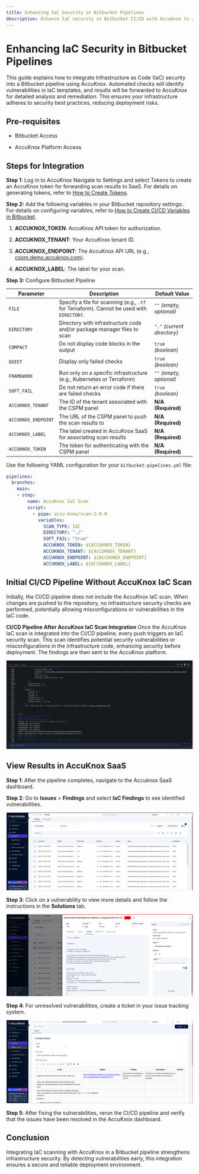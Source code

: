 ```yaml
---
title: Enhancing IaC Security in Bitbucket Pipelines
description: Enhance IaC security in Bitbucket CI/CD with AccuKnox to automate vulnerability checks and remediation ensuring Bitbucket security.
---
```



# Enhancing IaC Security in Bitbucket Pipelines

This guide explains how to integrate Infrastructure as Code (IaC) security into a Bitbucket pipeline using AccuKnox. Automated checks will identify vulnerabilities in IaC templates, and results will be forwarded to AccuKnox for detailed analysis and remediation. This ensures your infrastructure adheres to security best practices, reducing deployment risks.

## **Pre-requisites**

- Bitbucket Access

- AccuKnox Platform Access

## Steps for Integration

**Step 1**: Log in to AccuKnox Navigate to Settings and select Tokens to create an AccuKnox token for forwarding scan results to SaaS. For details on generating tokens, refer to [How to Create Tokens](https://help.accuknox.com/how-to/how-to-create-tokens/?h=token "https://help.accuknox.com/how-to/how-to-create-tokens/?h=token").

**Step 2:** Add the following variables in your Bitbucket repository settings:. For details on configuring variables, refer to [How to Create CI/CD Variables in Bitbucket](https://support.atlassian.com/bitbucket-cloud/docs/variables-and-secrets/ "https://support.atlassian.com/bitbucket-cloud/docs/variables-and-secrets/").

1. **ACCUKNOX_TOKEN**: AccuKnox API token for authorization.

2. **ACCUKNOX_TENANT**: Your AccuKnox tenant ID.

3. **ACCUKNOX_ENDPOINT**: The AccuKnox API URL (e.g., [cspm.demo.accuknox.com](http://cspm.demo.accuknox.com/ "http://cspm.demo.accuknox.com")).

4. **ACCUKNOX_LABEL**: The label for your scan.

**Step 3:** Configure Bitbucket Pipeline

| **Parameter**         | **Description**                                                                 | **Default Value**         |
|------------------------|---------------------------------------------------------------------------------|----------------------------|
| `FILE`                 | Specify a file for scanning (e.g., `.tf` for Terraform). Cannot be used with `DIRECTORY`. | `""` *(empty, optional)*   |
| `DIRECTORY`            | Directory with infrastructure code and/or package manager files to scan         | `"."` *(current directory)*|
| `COMPACT`              | Do not display code blocks in the output                                        | `true` *(boolean)*         |
| `QUIET`                | Display only failed checks                                                       | `true` *(boolean)*         |
| `FRAMEWORK`            | Run only on a specific infrastructure (e.g., Kubernetes or Terraform)            | `""` *(empty, optional)*   |
| `SOFT_FAIL`            | Do not return an error code if there are failed checks                           | `true` *(boolean)*         |
| `ACCUKNOX_TENANT`      | The ID of the tenant associated with the CSPM panel                              | **N/A (Required)**         |
| `ACCUKNOX_ENDPOINT`    | The URL of the CSPM panel to push the scan results to                            | **N/A (Required)**         |
| `ACCUKNOX_LABEL`       | The label created in AccuKnox SaaS for associating scan results                  | **N/A (Required)**         |
| `ACCUKNOX_TOKEN`       | The token for authenticating with the CSPM panel                                 | **N/A (Required)**         |

Use the following YAML configuration for your `bitbucket-pipelines.yml` file:

```yaml
pipelines:
  branches:
    main:
    - step:
        name: AccuKnox IaC Scan
        script:
          - pipe: accu-knox/scan:2.0.0
            variables:
              SCAN_TYPE: IAC
              DIRECTORY: "./"
              SOFT_FAIL: "true"
              ACCUKNOX_TOKEN: ${ACCUKNOX_TOKEN}
              ACCUKNOX_TENANT: ${ACCUKNOX_TENANT}
              ACCUKNOX_ENDPOINT: ${ACCUKNOX_ENDPOINT}
              ACCUKNOX_LABEL: ${ACCUKNOX_LABEL}
```

## **Initial CI/CD Pipeline Without AccuKnox IaC Scan**

Initially, the CI/CD pipeline does not include the AccuKnox IaC scan. When changes are pushed to the repository, no infrastructure security checks are performed, potentially allowing misconfigurations or vulnerabilities in the IaC code.

**CI/CD Pipeline After AccuKnox IaC Scan Integration**
Once the AccuKnox IaC scan is integrated into the CI/CD pipeline, every push triggers an IaC security scan. This scan identifies potential security vulnerabilities or misconfigurations in the infrastructure code, enhancing security before deployment. The findings are then sent to the AccuKnox platform.

![image-20241209-112242.png](./images/bitbucket-iac-scan/1.png)

## **View Results in AccuKnox SaaS**

**Step 1**: After the pipeline completes, navigate to the Accuknox SaaS dashboard.

**Step 2**: Go to **Issues** > **Findings** and select **IaC Findings** to see identified vulnerabilities.

![image-20241126-034937.png](./images/bitbucket-iac-scan/2.png)

**Step 3**: Click on a vulnerability to view more details and follow the instructions in the **Solutions** tab.

![image-20241122-041403.png](./images/bitbucket-iac-scan/3.png)

**Step 4**: For unresolved vulnerabilities, create a ticket in your issue tracking system.

![image-20241126-040429.png](./images/bitbucket-iac-scan/4.png)

**Step 5**: After fixing the vulnerabilities, rerun the CI/CD pipeline and verify that the issues have been resolved in the AccuKnox dashboard.

## **Conclusion**

Integrating IaC scanning with AccuKnox in a Bitbucket pipeline strengthens infrastructure security. By detecting vulnerabilities early, this integration ensures a secure and reliable deployment environment.
